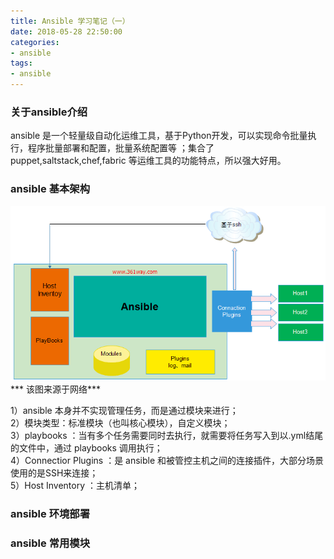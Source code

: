 ```yaml
---
title: Ansible 学习笔记（一）
date: 2018-05-28 22:50:00
categories:
- ansible
tags:
- ansible
---
```


### 关于ansible介绍
  ansible 是一个轻量级自动化运维工具，基于Python开发，可以实现命令批量执行，程序批量部署和配置，批量系统配置等 ；集合了puppet,saltstack,chef,fabric 等运维工具的功能特点，所以强大好用。
  
### ansible 基本架构
![ansible 架构图](/images/2018052801.png)  
*** 该图来源于网络***

1）ansible 本身并不实现管理任务，而是通过模块来进行；  
2）模块类型：标准模块（也叫核心模块），自定义模块；  
3）playbooks ：当有多个任务需要同时去执行，就需要将任务写入到以.yml结尾的文件中，通过 playbooks 调用执行；  
4）Connectior Plugins ：是 ansible 和被管控主机之间的连接插件，大部分场景使用的是SSH来连接；    
5）Host Inventory ：主机清单；  


### ansible 环境部署

### ansible 常用模块


